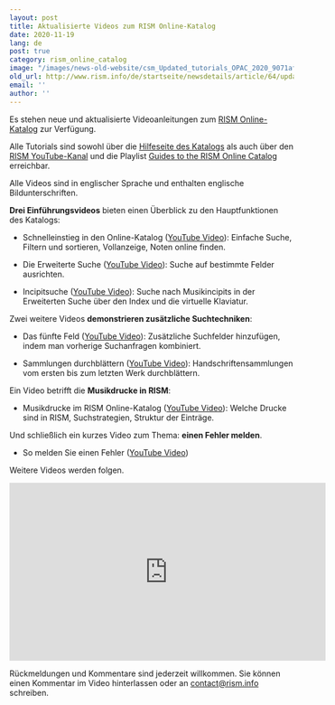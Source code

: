 ```yaml
---
layout: post
title: Aktualisierte Videos zum RISM Online-Katalog
date: 2020-11-19
lang: de
post: true
category: rism_online_catalog
image: "/images/news-old-website/csm_Updated_tutorials_OPAC_2020_9071afdb1c.png"
old_url: http://www.rism.info/de/startseite/newsdetails/article/64/updated-tutorials-for-the-rism-online-catalog.html
email: ''
author: ''
---
```


Es stehen neue und aktualisierte Videoanleitungen zum [RISM Online-Katalog](https://opac.rism.info/index.php?id=4) zur Verfügung.  
  
Alle Tutorials sind sowohl über die [Hilfeseite des Katalogs](https://opac.rism.info/main-menu-/kachelmenu/help) als auch über den [RISM YouTube-Kanal](https://www.youtube.com/channel/UCWLRkiqVuq8BrYbCArubi_w) und die Playlist [Guides to the RISM Online Catalog](https://www.youtube.com/playlist?list=PL9SyOIE9iSYL2YlhBKnoLn9ZUuw7Rjc13) erreichbar.  
  
Alle Videos sind in englischer Sprache und enthalten englische Bildunterschriften.

**Drei Einführungsvideos** bieten einen Überblick zu den Hauptfunktionen des Katalogs:

- Schnelleinstieg in den Online-Katalog ([YouTube Video](https://youtu.be/OMbo9FWDffs)): Einfache Suche, Filtern und sortieren, Vollanzeige, Noten online finden.

- Die Erweiterte Suche ([YouTube Video](https://youtu.be/nT8W0SNAbIE)): Suche auf bestimmte Felder ausrichten.

- Incipitsuche ([YouTube Video](https://youtu.be/Sy7kj4SNiek)): Suche nach Musikincipits in der Erweiterten Suche über den Index und die virtuelle Klaviatur.

Zwei weitere Videos **demonstrieren zusätzliche Suchtechniken**:

- Das fünfte Feld ([YouTube Video](https://youtu.be/HTpQOVfLZGc)): Zusätzliche Suchfelder hinzufügen, indem man vorherige Suchanfragen kombiniert.

- Sammlungen durchblättern ([YouTube Video](https://youtu.be/WFkjj77P1sM)): Handschriftensammlungen vom ersten bis zum letzten Werk durchblättern.

Ein Video betrifft die **Musikdrucke in RISM**:

- Musikdrucke im RISM Online-Katalog ([YouTube Video](https://youtu.be/VAYT_aU2AxA)): Welche Drucke sind in RISM, Suchstrategien, Struktur der Einträge.

Und schließlich ein kurzes Video zum Thema: **einen Fehler melden**.

- So melden Sie einen Fehler ([YouTube Video](https://youtu.be/NFfvLiRGOqs))

Weitere Videos werden folgen.

<iframe width="560" height="315" src="https://www.youtube.com/embed/videoseries?list=PL9SyOIE9iSYL2YlhBKnoLn9ZUuw7Rjc13" frameborder="0" allow="accelerometer; autoplay; clipboard-write; encrypted-media; gyroscope; picture-in-picture" allowfullscreen></iframe>

Rückmeldungen und Kommentare sind jederzeit willkommen. Sie können einen Kommentar im Video hinterlassen oder an contact@rism.info schreiben.

&nbsp;
